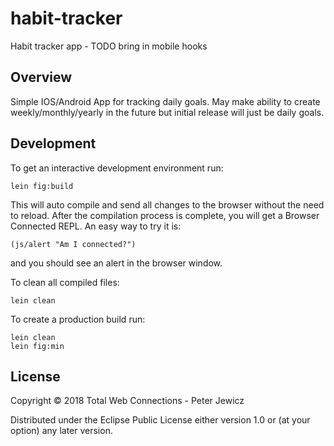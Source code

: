 # habit-tracker

Habit tracker app - TODO bring in mobile hooks

## Overview

Simple IOS/Android App for tracking daily goals. May make ability to create weekly/monthly/yearly in the future
but initial release will just be daily goals.

## Development

To get an interactive development environment run:

    lein fig:build

This will auto compile and send all changes to the browser without the
need to reload. After the compilation process is complete, you will
get a Browser Connected REPL. An easy way to try it is:

    (js/alert "Am I connected?")

and you should see an alert in the browser window.

To clean all compiled files:

	lein clean

To create a production build run:

	lein clean
	lein fig:min


## License

Copyright © 2018 Total Web Connections - Peter Jewicz

Distributed under the Eclipse Public License either version 1.0 or (at your option) any later version.
